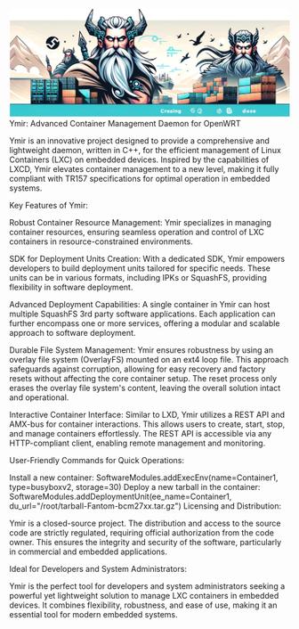 ![Ymir logo](banner-no-bg.png)
Ymir: Advanced Container Management Daemon for OpenWRT

Ymir is an innovative project designed to provide a comprehensive and lightweight daemon, written in C++, for the efficient management of Linux Containers (LXC) on embedded devices. Inspired by the capabilities of LXCD, Ymir elevates container management to a new level, making it fully compliant with TR157 specifications for optimal operation in embedded systems.

Key Features of Ymir:

Robust Container Resource Management: Ymir specializes in managing container resources, ensuring seamless operation and control of LXC containers in resource-constrained environments.

SDK for Deployment Units Creation: With a dedicated SDK, Ymir empowers developers to build deployment units tailored for specific needs. These units can be in various formats, including IPKs or SquashFS, providing flexibility in software deployment.

Advanced Deployment Capabilities: A single container in Ymir can host multiple SquashFS 3rd party software applications. Each application can further encompass one or more services, offering a modular and scalable approach to software deployment.

Durable File System Management: Ymir ensures robustness by using an overlay file system (OverlayFS) mounted on an ext4 loop file. This approach safeguards against corruption, allowing for easy recovery and factory resets without affecting the core container setup. The reset process only erases the overlay file system's content, leaving the overall solution intact and operational.

Interactive Container Interface: Similar to LXD, Ymir utilizes a REST API and AMX-bus for container interactions. This allows users to create, start, stop, and manage containers effortlessly. The REST API is accessible via any HTTP-compliant client, enabling remote management and monitoring.

User-Friendly Commands for Quick Operations:

Install a new container: SoftwareModules.addExecEnv(name=Container1, type=busyboxv2, storage=30)
Deploy a new tarball in the container: SoftwareModules.addDeploymentUnit(ee_name=Container1, du_url="/root/tarball-Fantom-bcm27xx.tar.gz")
Licensing and Distribution:

Ymir is a closed-source project. The distribution and access to the source code are strictly regulated, requiring official authorization from the code owner. This ensures the integrity and security of the software, particularly in commercial and embedded applications.

Ideal for Developers and System Administrators:

Ymir is the perfect tool for developers and system administrators seeking a powerful yet lightweight solution to manage LXC containers in embedded devices. It combines flexibility, robustness, and ease of use, making it an essential tool for modern embedded systems.